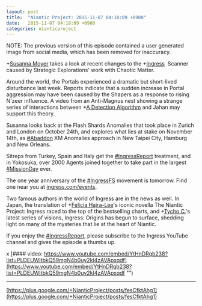 ```yaml
---
layout: post
title:  "Niantic Project: 2015-11-07 04:18:09 +0900"
date:   2015-11-07 04:18:09 +0900
categories: nianticproject
---
```

NOTE: The previous version of this episode contained a user generated image from social media, which has been removed for inaccuracy.

+[Susanna Moyer](https://plus.google.com/101560858827970533247 "") takes a look at recent changes to the +[Ingress](https://plus.google.com/103320655754019011706 "")  Scanner caused by Strategic Explorations' work with Chaotic Matter.

Around the world, the Portals experienced a dramatic but short-lived disturbance last week. Reports indicate that a sudden increase in Portal aggression may have been caused by the Shapers as a response to rising N'zeer influence. A video from an Anti-Magnus nest showing a strange series of interactions between +[A Detection Algorithm](https://plus.google.com/114076692022231059864 "") and Jahan may support this theory.

Susanna looks back at the Flash Shards Anomalies that took place in Zurich and London on October 24th, and explores what lies at stake on November 14th, as [#Abaddon](https://plus.google.com/s/%23Abaddon "") XM Anomalies approach in New Taipei City, Hamburg and New Orleans.

Sitreps from Turkey, Spain and Italy get the [#IngressReport](https://plus.google.com/s/%23IngressReport "") treatment, and in Yokosuka, over 2000 Agents joined together to take part in the largest [#MissionDay](https://plus.google.com/s/%23MissionDay "") ever.

The one year anniversary of the [#IngressFS](https://plus.google.com/s/%23IngressFS "") movement is tomorrow. Find one near you at [ingress.com/events](http://ingress.com/events "").

Two famous authors in the world of Ingress are in the news as well. In Japan, the translation of +[Felicia Hajra-Lee](https://plus.google.com/118344555717370644832 "")'s iconic novella The Niantic Project: Ingress raced to the top of the bestselling charts, and +[Tycho C.](https://plus.google.com/106965960712090580437 "")'s latest series of visions, Ingress: Origins has begun to surface, shedding light on many of the mysteries that lie at the heart of Niantic.

If you enjoy the [#IngressReport](https://plus.google.com/s/%23IngressReport ""), please subscribe to the Ingress YouTube channel and gives the episode a thumbs up.

x
[#### video: https://www.youtube.com/embed/YtHnDRqb238?list=PLDEUWItbkQ59mgN4b0uy2kl4zAVApxqdf](https://www.youtube.com/embed/YtHnDRqb238?list=PLDEUWItbkQ59mgN4b0uy2kl4zAVApxqdf "")
- - -
[https://plus.google.com/+NianticProject/posts/fesCfktAhg1](https://plus.google.com/+NianticProject/posts/fesCfktAhg1)
